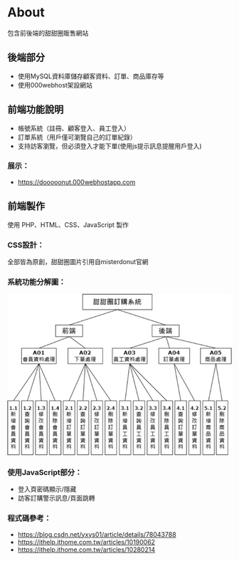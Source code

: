 # About 
包含前後端的甜甜圈販售網站

## 後端部分
- 使用MySQL資料庫儲存顧客資料、訂單、商品庫存等
- 使用000webhost架設網站
## 前端功能說明
- 帳號系統（註冊、顧客登入、員工登入）
- 訂單系統（用戶僅可瀏覽自己的訂單紀錄）
- 支持訪客瀏覽，但必須登入才能下單(使用js提示訊息提醒用戶登入)

### 展示：
- https://dooooonut.000webhostapp.com

## 前端製作
使用 PHP、HTML、CSS、JavaScript 製作

### CSS設計：
全部皆為原創，甜甜圈圖片引用自misterdonut官網

### 系統功能分解圖：

![image](https://github.com/yiting0418/wp/blob/master/public_html/function.jpg)

### 使用JavaScript部分：

- 登入頁密碼顯示/隱藏
- 訪客訂購警示訊息/頁面跳轉

### 程式碼參考：

- https://blog.csdn.net/yxys01/article/details/78043788
- https://ithelp.ithome.com.tw/articles/10190062
- https://ithelp.ithome.com.tw/articles/10280214
